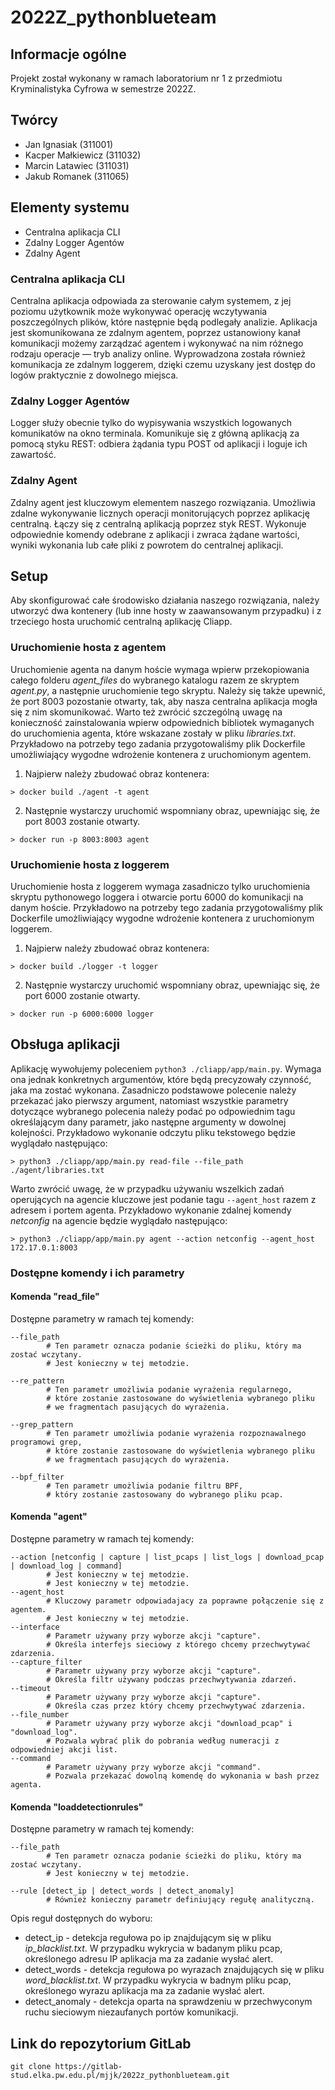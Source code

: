 # 2022Z_pythonblueteam



## Informacje ogólne

Projekt został wykonany w ramach laboratorium nr 1 z przedmiotu Kryminalistyka Cyfrowa w semestrze 2022Z.


## Twórcy

* Jan Ignasiak (311001)
* Kacper Małkiewicz (311032)
* Marcin Latawiec (311031)
* Jakub Romanek (311065)


## Elementy systemu

* Centralna aplikacja CLI
* Zdalny Logger Agentów
* Zdalny Agent

### Centralna aplikacja CLI

Centralna aplikacja odpowiada za sterowanie całym systemem, z jej poziomu użytkownik może wykonywać operację wczytywania poszczególnych plików, które następnie będą podlegały analizie. 
Aplikacja jest skomunikowana ze zdalnym agentem, poprzez ustanowiony kanał komunikacji możemy zarządzać agentem i wykonywać na nim różnego rodzaju operacje — tryb analizy online. 
Wyprowadzona została również komunikacja ze zdalnym loggerem, dzięki czemu uzyskany jest dostęp do logów praktycznie z dowolnego miejsca.

### Zdalny Logger Agentów

Logger służy obecnie tylko do wypisywania wszystkich logowanych komunikatów na okno terminala. 
Komunikuje się z główną aplikacją za pomocą styku REST: odbiera żądania typu POST od aplikacji i loguje ich zawartość.

### Zdalny Agent

Zdalny agent jest kluczowym elementem naszego rozwiązania. 
Umożliwia zdalne wykonywanie licznych operacji monitorujących poprzez aplikację centralną. 
Łączy się z centralną aplikacją poprzez styk REST. 
Wykonuje odpowiednie komendy odebrane z aplikacji i zwraca żądane wartości, wyniki wykonania lub całe pliki z powrotem do centralnej aplikacji.


## Setup

Aby skonfigurować całe środowisko działania naszego rozwiązania, należy utworzyć dwa kontenery (lub inne hosty w zaawansowanym przypadku) i z trzeciego hosta uruchomić centralną aplikację Cliapp.

### Uruchomienie hosta z agentem

Uruchomienie agenta na danym hoście wymaga wpierw przekopiowania całego folderu *agent_files* do wybranego katalogu razem ze skryptem *agent.py*, a następnie uruchomienie tego skryptu. 
Należy się także upewnić, że port 8003 pozostanie otwarty, tak, aby nasza centralna aplikacja mogła się z nim skomunikować.
Warto też zwrócić szczególną uwagę na konieczność zainstalowania wpierw odpowiednich bibliotek wymaganych do uruchomienia agenta, które wskazane zostały w pliku *libraries.txt*.
Przykładowo na potrzeby tego zadania przygotowaliśmy plik Dockerfile umożliwiający wygodne wdrożenie kontenera z uruchomionym agentem.

1. Najpierw należy zbudować obraz kontenera:
```shell
> docker build ./agent -t agent
```
2. Następnie wystarczy uruchomić wspomniany obraz, upewniając się, że port 8003 zostanie otwarty.
```shell
> docker run -p 8003:8003 agent
```
### Uruchomienie hosta z loggerem

Uruchomienie hosta z loggerem wymaga zasadniczo tylko uruchomienia skryptu pythonowego loggera i otwarcie portu 6000 do komunikacji na danym hoście.
Przykładowo na potrzeby tego zadania przygotowaliśmy plik Dockerfile umożliwiający wygodne wdrożenie kontenera z uruchomionym loggerem.

1. Najpierw należy zbudować obraz kontenera:
```shell
> docker build ./logger -t logger
```
2. Następnie wystarczy uruchomić wspomniany obraz, upewniając się, że port 6000 zostanie otwarty.
```shell
> docker run -p 6000:6000 logger
```


## Obsługa aplikacji 

Aplikację wywołujemy poleceniem `python3 ./cliapp/app/main.py`. Wymaga ona jednak konkretnych argumentów, które będą precyzowały czynność, jaka ma zostać wykonana.
Zasadniczo podstawowe polecenie należy przekazać jako pierwszy argument, natomiast wszystkie parametry dotyczące wybranego polecenia należy podać po odpowiednim tagu określającym dany parametr, jako następne argumenty w dowolnej kolejności.
Przykładowo wykonanie odczytu pliku tekstowego będzie wyglądało następująco:
```shell
> python3 ./cliapp/app/main.py read-file --file_path ./agent/libraries.txt
```

Warto zwrócić uwagę, że w przypadku używaniu wszelkich zadań operujących na agencie kluczowe jest podanie tagu `--agent_host` razem z adresem i portem agenta.
Przykładowo wykonanie zdalnej komendy *netconfig* na agencie będzie wyglądało następująco:
```shell
> python3 ./cliapp/app/main.py agent --action netconfig --agent_host 172.17.0.1:8003
```

### Dostępne komendy i ich parametry

#### Komenda "read_file"

Dostępne parametry w ramach tej komendy:
```shell
--file_path
        # Ten parametr oznacza podanie ścieżki do pliku, który ma zostać wczytany. 
        # Jest konieczny w tej metodzie.

--re_pattern
        # Ten parametr umożliwia podanie wyrażenia regularnego, 
        # które zostanie zastosowane do wyświetlenia wybranego pliku 
        # we fragmentach pasujących do wyrażenia.

--grep_pattern
        # Ten parametr umożliwia podanie wyrażenia rozpoznawalnego programowi grep, 
        # które zostanie zastosowane do wyświetlenia wybranego pliku 
        # we fragmentach pasujących do wyrażenia.
        
--bpf_filter
        # Ten parametr umożliwia podanie filtru BPF, 
        # który zostanie zastosowany do wybranego pliku pcap.
```

#### Komenda "agent"

Dostępne parametry w ramach tej komendy:
```shell
--action [netconfig | capture | list_pcaps | list_logs | download_pcap | download_log | command]
        # Jest konieczny w tej metodzie.
        # Jest konieczny w tej metodzie.
--agent_host
        # Kluczowy parametr odpowiadajacy za poprawne połączenie się z agentem.
        # Jest konieczny w tej metodzie.
--interface
        # Parametr używany przy wyborze akcji "capture".
        # Określa interfejs sieciowy z którego chcemy przechwytywać zdarzenia.
--capture_filter
        # Parametr używany przy wyborze akcji "capture".
        # Określa filtr używany podczas przechwytywania zdarzeń.
--timeout
        # Parametr używany przy wyborze akcji "capture".
        # Określa czas przez który chcemy przechwytywać zdarzenia.
--file_number
        # Parametr używany przy wyborze akcji "download_pcap" i "download_log".
        # Pozwala wybrać plik do pobrania według numeracji z odpowiedniej akcji list.
--command
        # Parametr używany przy wyborze akcji "command".
        # Pozwala przekazać dowolną komendę do wykonania w bash przez agenta.
```

#### Komenda "loaddetectionrules"

Dostępne parametry w ramach tej komendy:
```shell
--file_path
        # Ten parametr oznacza podanie ścieżki do pliku, który ma zostać wczytany. 
        # Jest konieczny w tej metodzie.

--rule [detect_ip | detect_words | detect_anomaly]
        # Również konieczny parametr definiujący regułę analityczną.
```
Opis reguł dostępnych do wyboru:
* detect_ip - detekcja regułowa po ip znajdującym się w pliku *ip_blacklist.txt*. W przypadku wykrycia w badanym pliku pcap, określonego adresu IP aplikacja ma za zadanie wysłać alert.
* detect_words - detekcja regułowa po wyrazach znajdujących się w pliku *word_blacklist.txt*. W przypadku wykrycia w badnym pliku pcap, określonego wyrazu aplikacja ma za zadanie wysłać alert.
* detect_anomaly - detekcja oparta na sprawdzeniu w przechwyconym ruchu sieciowym niezaufanych portów komunikacji.

## Link do repozytorium GitLab

```shell
git clone https://gitlab-stud.elka.pw.edu.pl/mjjk/2022z_pythonblueteam.git
```